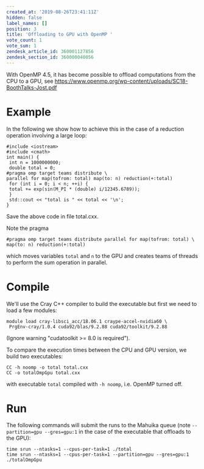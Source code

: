 ```yaml
---
created_at: '2019-08-26T23:41:11Z'
hidden: false
label_names: []
position: 3
title: 'Offloading to GPU with OpenMP '
vote_count: 1
vote_sum: 1
zendesk_article_id: 360001127856
zendesk_section_id: 360000040056
---
```


With OpenMP 4.5, it has become possible to offload computations from the
CPU to a GPU,
see <https://www.openmp.org/wp-content/uploads/SC18-BoothTalks-Jost.pdf>

# Example

In the following we show how to achieve this in the case of a reduction
operation involving a large loop:

    #include <iostream>
    #include <cmath>
    int main() {
     int n = 1000000000;
     double total = 0;
    #pragma omp target teams distribute \
    parallel for map(tofrom: total) map(to: n) reduction(+:total)
     for (int i = 0; i < n; ++i) {
     total += exp(sin(M_PI * (double) i/12345.6789));
     }
     std::cout << "total is " << total << '\n';
    }

Save the above code in file total.cxx.

Note the pragma

    #pragma omp target teams distribute parallel for map(tofrom: total) \
    map(to: n) reduction(+:total)

which moves variables `total` and `n` to the GPU and creates teams of
threads to perform the sum operation in parallel. 

# Compile

We'll use the Cray C++ compiler to build the executable but first we
need to load a few modules:

    module load cray-libsci_acc/18.06.1 craype-accel-nvidia60 \
     PrgEnv-cray/1.0.4 cuda92/blas/9.2.88 cuda92/toolkit/9.2.88

(Ignore warning "<span class="s1">cudatoolkit &gt;= 8.0 is
required").</span>

To compare the execution times between the CPU and GPU version, we build
two executables:

    CC -h noomp -o total total.cxx
    CC -o totalOmpGpu total.cxx

with executable `total` compiled with `-h noomp`, i.e. OpenMP turned
off.

# Run

The following commands will submit the runs to the Mahuika queue (note
`--partition=gpu --gres=gpu:1` in the case of the executable that
offloads to the GPU):

    time srun --ntasks=1 --cpus-per-task=1 ./total
    time srun --ntasks=1 --cpus-per-task=1 --partition=gpu --gres=gpu:1 ./totalOmpGpu

<table>
<tbody>
<tr class="odd">
</tr>
<tr class="even">
</tr>
<tr class="odd">
</tr>
</tbody>
</table>
